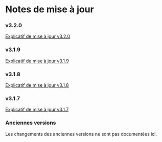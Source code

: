 # Notes de mise à jour

### v3.2.0
[Explicatif de mise à jour v3.2.0](Mise-a-jour-3-2-0)

### v3.1.9
[Explicatif de mise à jour v3.1.9](Mise-a-jour-3-1-9.md)

### v3.1.8
[Explicatif de mise à jour v3.1.8](Mise-a-jour-3-1-8.md)

### v3.1.7
[Explicatif de mise à jour v3.1.7](Mise-a-jour-3-1-7.md)

### Anciennes versions
Les changements des anciennes versions ne sont pas documentées ici.